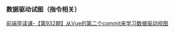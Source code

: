 

### 数据驱动试图（指令相关）

[前端早读课-【第932期】从Vue的第二个commit来学习数据驱动视图](https://mp.weixin.qq.com/s?__biz=MjM5MTA1MjAxMQ==&mid=2651226470&idx=2&sn=001eb263b242cb43c47a1889d69c6de2&chksm=bd4958e28a3ed1f45698d903a6ff9bc8c4867f2c94a2070c2fb32c5db09002c116171bacce03&mpshare=1&scene=1&srcid=0511ScKFj4DFJwOpsF2JSoEo&key=4ffa0c6170230ec8d298391ce7b243d9040678d9ccd69c98033d0f79ce50a8dc8084f7fe962627d8224da864a00b74810805384e19724e5230d61be101f50583041e6eee3b686f936b8a347f9b2c5ecc&ascene=0&uin=MTEyMDgwMDc1&devicetype=iMac+MacBookPro12%2C1+OSX+OSX+10.12.3+build(16D32)&version=12020510&nettype=WIFI&fontScale=100&pass_ticket=ybYXB4HBVm0%2B%2FtVNsy5a9qQGPuZwzYZKV2H84ZkspBI%3D)